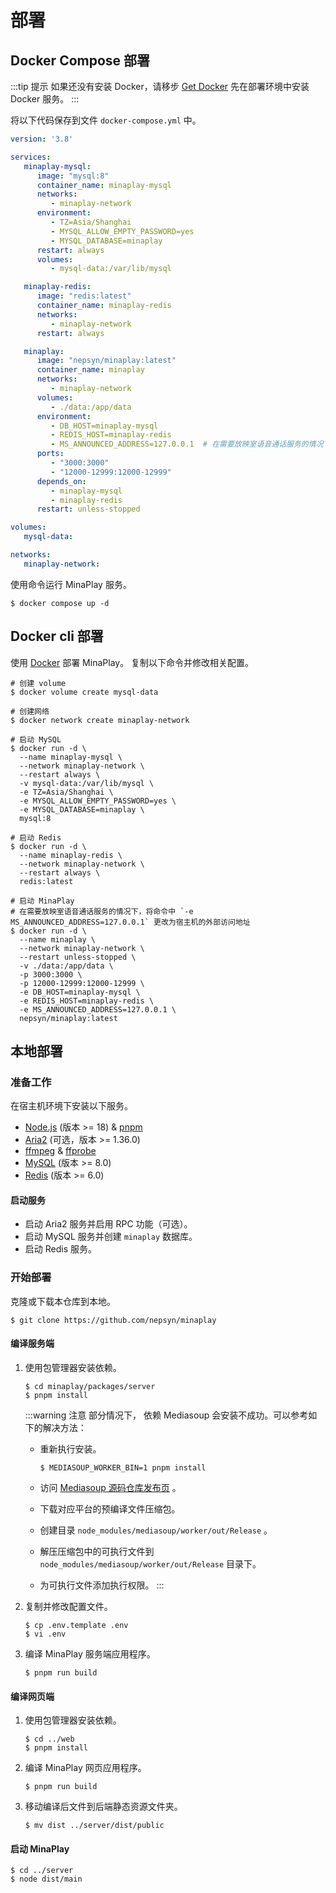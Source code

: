 # 部署

## Docker Compose 部署

:::tip 提示
如果还没有安装 Docker，请移步 [Get Docker](https://docs.docker.com/get-docker/) 先在部署环境中安装 Docker 服务。
:::

将以下代码保存到文件 `docker-compose.yml` 中。

```yaml
version: '3.8'

services:
   minaplay-mysql:
      image: "mysql:8"
      container_name: minaplay-mysql
      networks:
         - minaplay-network
      environment:
         - TZ=Asia/Shanghai
         - MYSQL_ALLOW_EMPTY_PASSWORD=yes
         - MYSQL_DATABASE=minaplay
      restart: always
      volumes:
         - mysql-data:/var/lib/mysql

   minaplay-redis:
      image: "redis:latest"
      container_name: minaplay-redis
      networks:
         - minaplay-network
      restart: always

   minaplay:
      image: "nepsyn/minaplay:latest"
      container_name: minaplay
      networks:
         - minaplay-network
      volumes:
         - ./data:/app/data
      environment:
         - DB_HOST=minaplay-mysql
         - REDIS_HOST=minaplay-redis
         - MS_ANNOUNCED_ADDRESS=127.0.0.1  # 在需要放映室语音通话服务的情况下改为宿主机外部访问地址
      ports:
         - "3000:3000"
         - "12000-12999:12000-12999"
      depends_on:
         - minaplay-mysql
         - minaplay-redis
      restart: unless-stopped

volumes:
   mysql-data:

networks:
   minaplay-network:
```

使用命令运行 MinaPlay 服务。

```shell
$ docker compose up -d
```

## Docker cli 部署

使用 [Docker](https://docs.docker.com/engine/install/) 部署 MinaPlay。
复制以下命令并修改相关配置。

```shell
# 创建 volume
$ docker volume create mysql-data

# 创建网络
$ docker network create minaplay-network 

# 启动 MySQL
$ docker run -d \
  --name minaplay-mysql \
  --network minaplay-network \
  --restart always \
  -v mysql-data:/var/lib/mysql \
  -e TZ=Asia/Shanghai \
  -e MYSQL_ALLOW_EMPTY_PASSWORD=yes \
  -e MYSQL_DATABASE=minaplay \
  mysql:8

# 启动 Redis
$ docker run -d \
  --name minaplay-redis \
  --network minaplay-network \
  --restart always \
  redis:latest

# 启动 MinaPlay
# 在需要放映室语音通话服务的情况下，将命令中 `-e MS_ANNOUNCED_ADDRESS=127.0.0.1` 更改为宿主机的外部访问地址
$ docker run -d \
  --name minaplay \
  --network minaplay-network \
  --restart unless-stopped \
  -v ./data:/app/data \
  -p 3000:3000 \
  -p 12000-12999:12000-12999 \
  -e DB_HOST=minaplay-mysql \
  -e REDIS_HOST=minaplay-redis \
  -e MS_ANNOUNCED_ADDRESS=127.0.0.1 \
  nepsyn/minaplay:latest
```

## 本地部署

### 准备工作

在宿主机环境下安装以下服务。

- [Node.js](https://nodejs.org/en) (版本 >= 18) & [pnpm](https://pnpm.io/zh/installation)
- [Aria2](https://github.com/aria2/aria2) (可选，版本 >= 1.36.0)
- [ffmpeg](https://ffmpeg.org/) & [ffprobe](https://ffmpeg.org/)
- [MySQL](https://www.mysql.com/) (版本 >= 8.0)
- [Redis](https://redis.io/) (版本 >= 6.0)

#### 启动服务

- 启动 Aria2 服务并启用 RPC 功能（可选）。
- 启动 MySQL 服务并创建 `minaplay` 数据库。
- 启动 Redis 服务。

### 开始部署

克隆或下载本仓库到本地。

```shell
$ git clone https://github.com/nepsyn/minaplay
```

#### 编译服务端

1. 使用包管理器安装依赖。

    ```shell
    $ cd minaplay/packages/server
    $ pnpm install
    ```

    :::warning 注意
    部分情况下， 依赖 Mediasoup 会安装不成功。可以参考如下的解决方法：

    - 重新执行安装。

        ```shell
        $ MEDIASOUP_WORKER_BIN=1 pnpm install
        ```

    - 访问 [Mediasoup 源码仓库发布页](https://github.com/versatica/mediasoup/releases/) 。
    - 下载对应平台的预编译文件压缩包。
    - 创建目录 `node_modules/mediasoup/worker/out/Release` 。
    - 解压压缩包中的可执行文件到 `node_modules/mediasoup/worker/out/Release` 目录下。
    - 为可执行文件添加执行权限。
    :::

2. 复制并修改配置文件。

    ```shell
    $ cp .env.template .env
    $ vi .env
    ```

3. 编译 MinaPlay 服务端应用程序。

    ```shell
    $ pnpm run build
    ```

#### 编译网页端

1. 使用包管理器安装依赖。

    ```shell
    $ cd ../web
    $ pnpm install
    ```

2. 编译 MinaPlay 网页应用程序。

    ```shell
    $ pnpm run build
    ```

3. 移动编译后文件到后端静态资源文件夹。

    ```shell
    $ mv dist ../server/dist/public
    ```

#### 启动 MinaPlay

```shell
$ cd ../server
$ node dist/main
```
